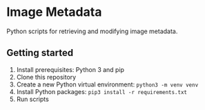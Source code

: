 # Image Metadata

Python scripts for retrieving and modifying image metadata.

## Getting started
1. Install prerequisites: Python 3 and pip
1. Clone this repository
1. Create a new Python virtual environment: `python3 -m venv venv`
1. Install Python packages: `pip3 install -r requirements.txt`
1. Run scripts
